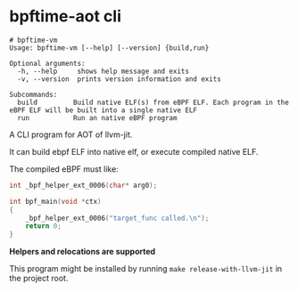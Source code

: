 # bpftime-aot cli

```console
# bpftime-vm
Usage: bpftime-vm [--help] [--version] {build,run}

Optional arguments:
  -h, --help     shows help message and exits 
  -v, --version  prints version information and exits 

Subcommands:
  build         Build native ELF(s) from eBPF ELF. Each program in the eBPF ELF will be built into a single native ELF
  run           Run an native eBPF program
```

A CLI program for AOT of llvm-jit.

It can build ebpf ELF into native elf, or execute compiled native ELF.

The compiled eBPF must like:

```c
int _bpf_helper_ext_0006(char* arg0);

int bpf_main(void *ctx)
{
	_bpf_helper_ext_0006("target_func called.\n");
	return 0;
}
```

**Helpers and relocations are supported**

This program might be installed by running `make release-with-llvm-jit` in the project root.
